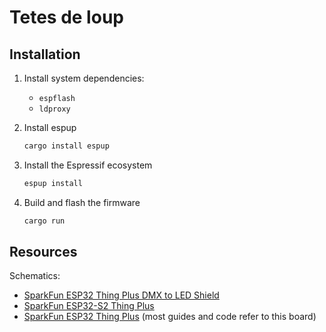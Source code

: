 # Tetes de loup

## Installation

1. Install system dependencies:
   - `espflash`
   - `ldproxy`
1. Install espup

   ```bash
   cargo install espup
   ```

1. Install the Espressif ecosystem

   ```bash
   espup install
   ```

1. Build and flash the firmware

   ```bash
   cargo run
   ```

## Resources

Schematics:

- [SparkFun ESP32 Thing Plus DMX to LED Shield](https://cdn.sparkfun.com/assets/c/1/c/c/d/SparkFun_ESP32_Thing_Plus_DMX_to_LED_Shield.pdf)
- [SparkFun ESP32-S2 Thing Plus](https://cdn.sparkfun.com/assets/d/b/4/3/e/graphical_datasheet_ESP32-S2_thing_plus.pdf)
- [SparkFun ESP32 Thing Plus](https://cdn.sparkfun.com/assets/learn_tutorials/8/5/2/ESP32ThingPlusV20.pdf)
  (most guides and code refer to this board)
